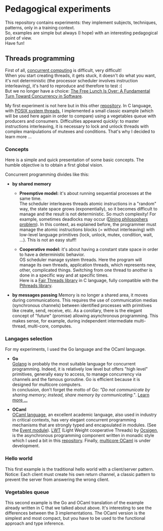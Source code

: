 # Pedagogical experiments

This repository contains experiments: they implement subjects, techniques, patterns,
only in a training context.\
So, examples are simple but always (I hope) with an interesting pedagogical point of view.\
Have fun!

## Threads programming

First of all, [concurrent computing](https://en.wikipedia.org/wiki/Concurrent_computing) is difficult, very difficult!\
When you start creating threads, it gets stuck, it doesn't do what you want,
it's not deterministic (the processor scheduler involves instruction interleaving),
it's hard to reproduce and therefore to test :(\
But we no longer have a choice:
[The Free Lunch Is Over: A Fundamental Turn Toward Concurrency in Software](http://www.gotw.ca/publications/concurrency-ddj.htm).

My first experiment is not here but in this other
[repository](https://github.com/epatrizio/cds/tree/main/examples/threads).
In C language, with [POSIX system threads](https://en.wikipedia.org/wiki/Pthreads),
I implemented a small classic example (which will be used here again in order to compare)
using a vegetables queue with producers and consumers.
Difficulties appeared quickly: to master instructions interleaving, it is necessary to lock and unlock
threads with complex manipulations of mutexes and conditions. That's why I decided to learn more ...

### Concepts

Here is a simple and quick presentation of some basic concepts.
The humble objective is to obtain a first global vision.

Concurrent programming divides like this:

* **by shared memory**

  * **Preemptive model:** it's about running sequential processes at the same time.\
    The scheduler interleaves threads atomic instructions in a "random" way, the state space grows
    (exponentially), so it becomes difficult to manage and the result is not deterministic.
    So much complexity! For example, sometimes deadlocks may occur
    ([Dining philosophers problem](https://en.wikipedia.org/wiki/Dining_philosophers_problem)).
    In this context, as explained before, the programmer must manage the atomic instructions blocks
    (= without interleaving) with low-level language primitives (lock, unlock, mutex, condition, wait, ...).
    This is not an easy stuff!

  * **Cooperative model:** it's about having a constant state space in order to have a deterministic behavior.\
  OS scheduler manage system threads. Here the program will manage its own threads, application threads,
  which represents new, other, complicated things.
  Switching from one thread to another is done in a specific way and at specific times.\
  Here is a [Fair Threads library](https://www-sop.inria.fr/mimosa/rp/FairThreads/FTC/documentation/ft.html)
  in C language, fully compatible with the
  [Pthreads library](https://www.cs.cmu.edu/afs/cs/academic/class/15492-f07/www/pthreads.html).

* **by messages passing**
Memory is no longer a shared area, it moves during communications.
This requires the use of communication medias (synchronous channels) between identified processes with
primitives like create, send, receive, etc.
As a corollary, there is the elegant concept of "future" (promise) allowing asynchronous programming.
This makes sense, for example, during independent intermediate multi-thread, multi-core, computes.

### Langages selection

For my experiments, I used the Go language and the OCaml language.

* **Go**\
[Golang](https://go.dev) is probably the most suitable language for concurrent programming.
Indeed, it is relatively low level but offers "high level" primitives, generally easy to access,
to manage concurrency via channels and the famous goroutine.
Go is efficient because it is designed for multicore computers.\
In conclusion, don't forget the motto of Go:
*"Do not communicate by sharing memory; instead, share memory by communicating."*.
[Learn more ...](https://go.dev/blog/codelab-share)

* **OCaml**\
[OCaml language](https://ocaml.org), an excellent academic language, also used in industry in critical contexts,
has very elegant concurrent programming mechanisms that are strongly typed and encapsulated in modules.
(See the [Event module](https://v2.ocaml.org/api/Event.html)).
[LWT](https://ocsigen.org/lwt/) (Light Weight cooperative Threads) by [Ocsigen](https://ocsigen.org),
is the asynchronous programming component written in monadic style which I used a bit in this
[repository](https://github.com/epatrizio/ographics).
Finally, [multicore OCaml](https://github.com/ocaml-multicore) is under development.

### Hello world

This first example is the traditional hello world with a client/server pattern.
Notice: Each client must create his own return channel,
a classic pattern to prevent the server from answering the wrong client.

### Vegetables queue

This second example is the Go and OCaml translation of the example already written in C that we talked about above.
It's interesting to see the differences between the 3 implementations. The OCaml version is the simplest and most
compact, but you have to be used to the functional approach and type inference.
